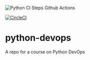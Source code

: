 ![Python CI Steps Github Actions](https://github.com/noahgift/python-devops-course/workflows/Python%20CI%20Steps%20Github%20Actions/badge.svg)

[![CircleCI](https://circleci.com/gh/noahgift/python-devops-course.svg?style=svg)](https://circleci.com/gh/noahgift/python-devops-course)

# python-devops
A repo for a course on Python DevOps
